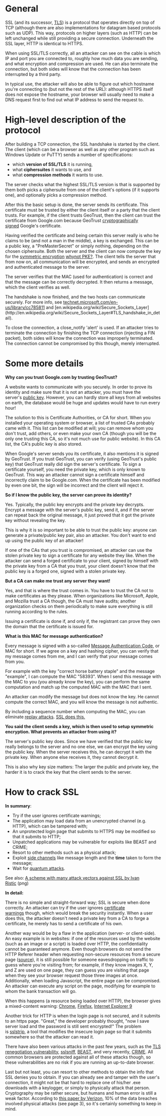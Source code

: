 # General

SSL (and its successor, [TLS](http://en.wikipedia.org/wiki/Secure_Sockets_Layer)) is a protocol that operates directly on top of TCP (although there are also implementations for datagram based protocols such as UDP). This way, protocols on higher layers (such as HTTP) can be left unchanged while still providing a secure connection. Underneath the SSL layer, HTTP is identical to HTTPS.

When using SSL/TLS correctly, all an attacker can see on the cable is which IP and port you are connected to, roughly how much data you are sending, and what encryption and compression are used. He can also terminate the connection, but both sides will know that the connection has been interrupted by a third party.

In typical use, the attacker will also be able to figure out which hostname you're connecting to (but not the rest of the URL): although HTTPS itself does not expose the hostname, your browser will usually need to make a DNS request first to find out what IP address to send the request to.

# High-level description of the protocol

After building a TCP connection, the SSL handshake is started by the client. The client (which can be a browser as well as any other program such as Windows Update or PuTTY) sends a number of specifications:

  * which **version of SSL/TLS** it is running,
  * what **ciphersuites** it wants to use, and
  * what **compression methods** it wants to use.

The server checks what the highest SSL/TLS version is that is supported by them both picks a ciphersuite from one of the client's options (if it supports one), and optionally picks a compression method.

After this the basic setup is done, the server sends its certificate. This certificate must be trusted by either the client itself or a party that the client trusts. For example, if the client trusts GeoTrust, then the client can trust the certificate from Google.com because GeoTrust [cryptographically signed](http://en.wikipedia.org/wiki/Digital_signature) Google's certificate.

Having verified the certificate and being certain this server really is who he claims to be (and not a man in the middle), a key is exchanged. This can be a public key, a "PreMasterSecret" or simply nothing, depending on the chosen ciphersuite. Both the server and the client can now compute the key for the [symmetric encryption](http://en.wikipedia.org/wiki/Symmetric-key_algorithm) [whynot PKE?](https://security.stackexchange.com/questions/3657/symmetric-encryption-session-keys-in-ssl-tls). The client tells the server that from now on, all communication will be encrypted, and sends an encrypted and authenticated message to the server.

The server verifies that the MAC (used for authentication) is correct and that the message can be correctly decrypted. It then returns a message, which the client verifies as well.

The handshake is now finished, and the two hosts can communicate securely. For more info, see [technet.microsoft.com/en-us/library/cc785811](https://web.archive.org/web/20110221074620/http://technet.microsoft.com:80/en-us/library/cc785811(v=WS.10).aspx) and [en.wikipedia.org/wiki/Secure_Sockets_Layer](http://en.wikipedia.org/wiki/Secure_Sockets_Layer#TLS_handshake_in_detail).

To close the connection, a close_notify 'alert' is used. If an attacker tries to terminate the connection by finishing the TCP connection (injecting a FIN packet), both sides will know the connection was improperly terminated. The connection cannot be compromised by this though, merely interrupted.

# Some more details

**Why can you trust Google.com by trusting GeoTrust?**

A website wants to communicate with you securely. In order to prove its identity and make sure that it is not an attacker, you must have the server's [public key](http://en.wikipedia.org/wiki/Public-key_cryptography). However, you can hardly store all keys from all websites on earth, the database would be huge and updates would have to run every hour!

The solution to this is Certificate Authorities, or CA for short. When you installed your operating system or browser, a list of trusted CAs probably came with it. This list can be modified at will; you can remove whom you don't trust, add others, or even make your own CA (though you will be the only one trusting this CA, so it's not much use for public website). In this CA list, the CA's public key is also stored.

When Google's server sends you its certificate, it also mentions it is signed by GeoTrust. If you trust GeoTrust, you can verify (using GeoTrust's public key) that GeoTrust really did sign the server's certificate. To sign a certificate yourself, you need the private key, which is only known to GeoTrust. This way an attacker cannot sign a certificate himself and incorrectly claim to be Google.com. When the certificate has been modified by even one bit, the sign will be incorrect and the client will reject it.

**So if I know the public key, the server can prove its identity?**

Yes. Typically, the public key encrypts and the private key decrypts. Encrypt a message with the server's public key, send it, and if the server can repeat back the original message, it just proved that it got the private key without revealing the key.

This is why it is so important to be able to trust the public key: anyone can generate a private/public key pair, also an attacker. You don't want to end up using the public key of an attacker!

If one of the CAs that you trust is compromised, an attacker can use the stolen private key to sign a certificate for any website they like. When the attacker can send a forged certificate to your client, signed by himself with the private key from a CA that you trust, your client doesn't know that the public key is a forged one, signed with a stolen private key.

**But a CA can make me trust any server they want!**

Yes, and that is where the trust comes in. You have to trust the CA not to make certificates as they please. When organizations like Microsoft, Apple, and Mozilla trust a CA though, the CA must have audits; another organization checks on them periodically to make sure everything is still running according to the rules.

Issuing a certificate is done if, and only if, the registrant can prove they own the domain that the certificate is issued for.

**What is this MAC for message authentication?**

Every message is signed with a so-called [Message Authentication Code](http://en.wikipedia.org/wiki/Message_authentication_code), or MAC for short. If we agree on a key and hashing cipher, you can verify that my message comes from me, and I can verify that your message comes from you.

For example with the key "correct horse battery staple" and the message "example", I can compute the MAC "58393". When I send this message with the MAC to you (you already know the key), you can perform the same computation and match up the computed MAC with the MAC that I sent.

An attacker can modify the message but does not know the key. He cannot compute the correct MAC, and you will know the message is not authentic.

By including a sequence number when computing the MAC, you can eliminate [replay attacks](http://en.wikipedia.org/wiki/Replay_attack). [SSL does this.](http://stason.org/TULARC/security/ssl-talk/4-1-Does-SSL-protect-users-from-replay-attack-by-eavesdropp.html)

**You said the client sends a key, which is then used to setup symmetric encryption. What prevents an attacker from using it?**

The server's public key does. Since we have verified that the public key really belongs to the server and no one else, we can encrypt the key using the public key. When the server receives this, he can decrypt it with the private key. When anyone else receives it, they cannot decrypt it.

This is also why key size matters: The larger the public and private key, the harder it is to crack the key that the client sends to the server.

# How to crack SSL

**In summary**:

  * Try if the user ignores certificate warnings;
  * The application may load data from an unencrypted channel (e.g. HTTP), which can be tampered with;
  * An unprotected login page that submits to HTTPS may be modified so that it submits to HTTP;
  * Unpatched applications may be vulnerable for exploits like BEAST and CRIME;
  * Resort to other methods such as a physical attack;
  * Exploit [side channels](https://www.eff.org/https-everywhere/faq#threats) like message length and the **time** taken to form the message;
  * Wait for [quantum attacks](https://security.stackexchange.com/a/3660/2379).

See also: [A scheme with many attack vectors against SSL by Ivan Ristic](http://blog.ivanristic.com/SSL_Threat_Model.png) (png)

**In detail:**

There is no simple and straight-forward way; SSL is secure when done correctly. An attacker can try if the user ignores [certificate warnings](https://www.greengeeks.com/kb/wp-content/uploads/2015/10/sslwarning.jpg) though, which would break the security instantly. When a user does this, the attacker doesn't need a private key from a CA to forge a certificate, he merely has to send a certificate of his own.

Another way would be by a flaw in the application (server- or client-side). An easy example is in websites: if one of the resources used by the website (such as an image or a script) is loaded over HTTP, the confidentiality cannot be guaranteed anymore. Even though browsers do not send the HTTP Referer header when requesting non-secure resources from a secure page ([source](http://www.w3.org/Protocols/rfc2616/rfc2616-sec15.html#sec15.1.3)), it is still possible for someone eavesdropping on traffic to guess where you're visiting from; for example, if they know images X, Y, and Z are used on one page, they can guess you are visiting that page when they see your browser request those three images at once. Additionally, when loading Javascript, the entire page can be compromised. An attacker can execute any script on the page, modifying for example to whom the bank transaction will go.

When this happens (a resource being loaded over HTTP), the browser gives a mixed-content warning: [Chrome](https://i.stack.imgur.com/AbhbG.png), [Firefox](https://i.stack.imgur.com/XXMN5.png), [Internet Explorer 9](http://ie.microsoft.com/testdrive/ieblog/2011/Jun/23_InternetExplorer9SecurityPart4ProtectingConsumersfromMaliciousMixedContent_2.png)

Another trick for HTTP is when the login page is not secured, and it submits to an https page. "Great," the developer probably thought, "now I save server load and the password is still sent encrypted!" The problem is [sslstrip](http://www.thoughtcrime.org/software/sslstrip/), a tool that modifies the insecure login page so that it submits somewhere so that the attacker can read it.

There have also been various attacks in the past few years, such as the [TLS renegotiation vulnerability](http://www.securegoose.org/2009/11/tls-renegotiation-vulnerability-cve.html), [sslsniff](http://www.thoughtcrime.org/software/sslsniff/), [BEAST](http://luxsci.com/blog/is-ssltls-really-broken-by-the-beast-attack-what-is-the-real-story-what-should-i-do.html), and very recently, [CRIME](https://security.stackexchange.com/questions/19911/crime-how-to-beat-the-beast-successor). All common browsers are protected against all of these attacks though, so these vulnerabilities are no risk if you are running an up-to-date browser.

Last but not least, you can resort to other methods to obtain the info that SSL denies you to obtain. If you can already see and tamper with the user's connection, it might not be that hard to replace one of his/her .exe downloads with a keylogger, or simply to physically attack that person. Cryptography may be rather secure, but humans and human error is still a weak factor. According to [this paper by Verizon](http://www.verizonbusiness.com/resources/reports/rp_data-breach-investigations-report-2012_en_xg.pdf), 10% of the data breaches involved physical attacks (see page 3), so it's certainly something to keep in mind.
